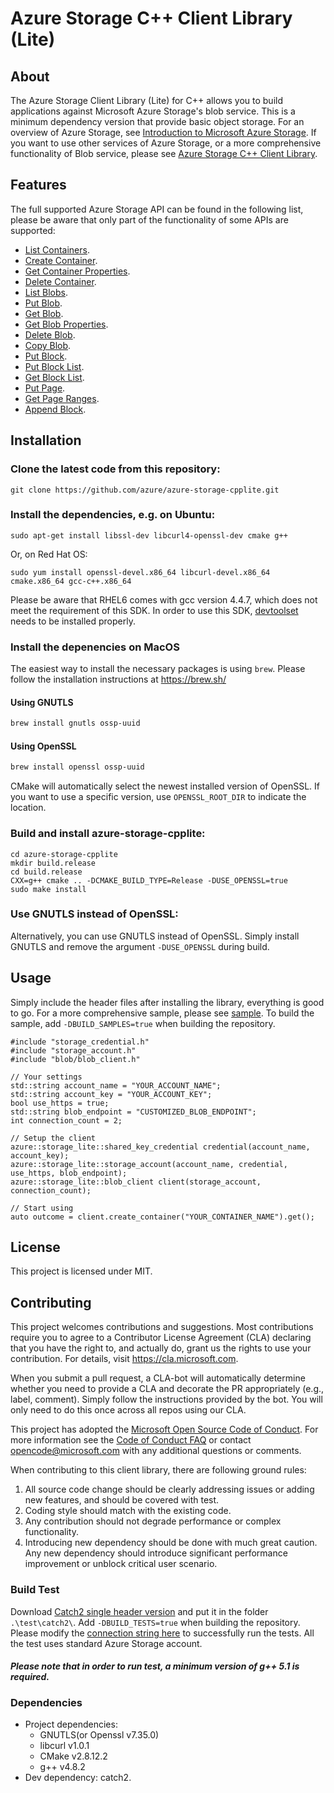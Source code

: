 # Azure Storage C++ Client Library (Lite)

## About

The Azure Storage Client Library (Lite) for C++ allows you to build applications against Microsoft Azure Storage's blob service. This is a minimum dependency version that provide basic object storage. For an overview of Azure Storage, see [Introduction to Microsoft Azure Storage](http://azure.microsoft.com/en-us/documentation/articles/storage-introduction/).
If you want to use other services of Azure Storage, or a more comprehensive functionality of Blob service, please see [Azure Storage C++ Client Library](https://github.com/azure/azure-storage-cpp).

## Features
The full supported Azure Storage API can be found in the following list, please be aware that only part of the functionality of some APIs are supported:
- [List Containers](https://docs.microsoft.com/en-us/rest/api/storageservices/list-containers2).
- [Create Container](https://docs.microsoft.com/en-us/rest/api/storageservices/create-container).
- [Get Container Properties](https://docs.microsoft.com/en-us/rest/api/storageservices/get-container-properties).
- [Delete Container](https://docs.microsoft.com/en-us/rest/api/storageservices/delete-container).
- [List Blobs](https://docs.microsoft.com/en-us/rest/api/storageservices/list-blobs).
- [Put Blob](https://docs.microsoft.com/en-us/rest/api/storageservices/put-blob).
- [Get Blob](https://docs.microsoft.com/en-us/rest/api/storageservices/get-blob).
- [Get Blob Properties](https://docs.microsoft.com/en-us/rest/api/storageservices/get-blob-properties).
- [Delete Blob](https://docs.microsoft.com/en-us/rest/api/storageservices/delete-blob).
- [Copy Blob](https://docs.microsoft.com/en-us/rest/api/storageservices/copy-blob).
- [Put Block](https://docs.microsoft.com/en-us/rest/api/storageservices/put-block).
- [Put Block List](https://docs.microsoft.com/en-us/rest/api/storageservices/put-block-list).
- [Get Block List](https://docs.microsoft.com/en-us/rest/api/storageservices/get-block-list).
- [Put Page](https://docs.microsoft.com/en-us/rest/api/storageservices/put-page).
- [Get Page Ranges](https://docs.microsoft.com/en-us/rest/api/storageservices/get-page-ranges).
- [Append Block](https://docs.microsoft.com/en-us/rest/api/storageservices/append-block).

## Installation

### Clone the latest code from this repository:
```
git clone https://github.com/azure/azure-storage-cpplite.git
```
### Install the dependencies, e.g. on Ubuntu:
```
sudo apt-get install libssl-dev libcurl4-openssl-dev cmake g++
```
Or, on Red Hat OS:
```
sudo yum install openssl-devel.x86_64 libcurl-devel.x86_64 cmake.x86_64 gcc-c++.x86_64
```
Please be aware that RHEL6 comes with gcc version 4.4.7, which does not meet the requirement of this SDK. In order to use this SDK, [devtoolset](http://linux.web.cern.ch/linux/devtoolset/#install) needs to be installed properly.

### Install the depenencies on MacOS
The easiest way to install the necessary packages is using `brew`. Please follow the installation instructions at https://brew.sh/

#### Using GNUTLS
```bash
brew install gnutls ossp-uuid
```

#### Using OpenSSL
```bash
brew install openssl ossp-uuid
```

CMake will automatically select the newest installed version of OpenSSL. If you want to use a specific version, use `OPENSSL_ROOT_DIR` to indicate the location.

### Build and install azure-storage-cpplite:
```
cd azure-storage-cpplite
mkdir build.release
cd build.release
CXX=g++ cmake .. -DCMAKE_BUILD_TYPE=Release -DUSE_OPENSSL=true
sudo make install
```
### Use GNUTLS instead of OpenSSL:
Alternatively, you can use GNUTLS instead of OpenSSL. Simply install GNUTLS and remove the argument `-DUSE_OPENSSL` during build.

## Usage
Simply include the header files after installing the library, everything is good to go. For a more comprehensive sample, please see [sample](https://github.com/azure/azure-storage-cpplite/blob/master/sample/sample.cpp).
To build the sample, add `-DBUILD_SAMPLES=true` when building the repository.
```
#include "storage_credential.h"
#include "storage_account.h"
#include "blob/blob_client.h"

// Your settings
std::string account_name = "YOUR_ACCOUNT_NAME";
std::string account_key = "YOUR_ACCOUNT_KEY";
bool use_https = true;
std::string blob_endpoint = "CUSTOMIZED_BLOB_ENDPOINT";
int connection_count = 2;

// Setup the client
azure::storage_lite::shared_key_credential credential(account_name, account_key);
azure::storage_lite::storage_account(account_name, credential, use_https, blob_endpoint);
azure::storage_lite::blob_client client(storage_account, connection_count);

// Start using
auto outcome = client.create_container("YOUR_CONTAINER_NAME").get();
```
## License
This project is licensed under MIT.
 
## Contributing

This project welcomes contributions and suggestions.  Most contributions require you to agree to a
Contributor License Agreement (CLA) declaring that you have the right to, and actually do, grant us
the rights to use your contribution. For details, visit https://cla.microsoft.com.

When you submit a pull request, a CLA-bot will automatically determine whether you need to provide
a CLA and decorate the PR appropriately (e.g., label, comment). Simply follow the instructions
provided by the bot. You will only need to do this once across all repos using our CLA.

This project has adopted the [Microsoft Open Source Code of Conduct](https://opensource.microsoft.com/codeofconduct/).
For more information see the [Code of Conduct FAQ](https://opensource.microsoft.com/codeofconduct/faq/) or
contact [opencode@microsoft.com](mailto:opencode@microsoft.com) with any additional questions or comments.

When contributing to this client library, there are following ground rules:
1. All source code change should be clearly addressing issues or adding new features, and should be covered with test.
2. Coding style should match with the existing code.
3. Any contribution should not degrade performance or complex functionality.
4. Introducing new dependency should be done with much great caution. Any new dependency should introduce significant performance improvement or unblock critical user scenario.

### Build Test
Download [Catch2 single header version](https://raw.githubusercontent.com/catchorg/Catch2/master/single_include/catch2/catch.hpp) and put it in the folder `.\test\catch2\`.
Add `-DBUILD_TESTS=true` when building the repository.
Please modify the [connection string here](https://github.com/katmsft/azure-storage-cpplite/blob/master/test/test_base.h#L18) to successfully run the tests. All the test uses standard Azure Storage account.
#### *Please note that in order to run test, a minimum version of g++ 5.1 is required.*

### Dependencies
- Project dependencies:
  - GNUTLS(or Openssl v7.35.0)
  - libcurl v1.0.1
  - CMake v2.8.12.2
  - g++ v4.8.2
- Dev dependency: catch2.
